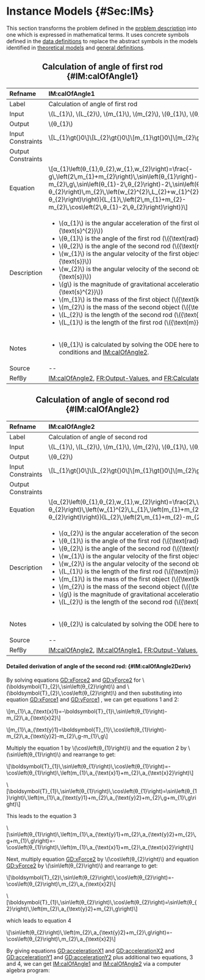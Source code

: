 # Instance Models {#Sec:IMs}

This section transforms the problem defined in the [problem description](./SecProbDesc.md#Sec:ProbDesc) into one which is expressed in mathematical terms. It uses concrete symbols defined in the [data definitions](./SecDDs.md#Sec:DDs) to replace the abstract symbols in the models identified in [theoretical models](./SecTMs.md#Sec:TMs) and [general definitions](./SecGDs.md#Sec:GDs).

<div align="center">

## Calculation of angle of first rod {#IM:calOfAngle1}

</div>

|Refname           |IM:calOfAngle1                                                                                                                                                                                                                                                                                                                                                                                                                                                                                                                                                                                                                                                                                                                                                                                                                                                                           |
|:-----------------|:----------------------------------------------------------------------------------------------------------------------------------------------------------------------------------------------------------------------------------------------------------------------------------------------------------------------------------------------------------------------------------------------------------------------------------------------------------------------------------------------------------------------------------------------------------------------------------------------------------------------------------------------------------------------------------------------------------------------------------------------------------------------------------------------------------------------------------------------------------------------------------------|
|Label             |Calculation of angle of first rod                                                                                                                                                                                                                                                                                                                                                                                                                                                                                                                                                                                                                                                                                                                                                                                                                                                        |
|Input             |\\(L\_{1}\\), \\(L\_{2}\\), \\(m\_{1}\\), \\(m\_{2}\\), \\(θ\_{1}\\), \\(θ\_{2}\\)                                                                                                                                                                                                                                                                                                                                                                                                                                                                                                                                                                                                                                                                                                                                                                                                       |
|Output            |\\(θ\_{1}\\)                                                                                                                                                                                                                                                                                                                                                                                                                                                                                                                                                                                                                                                                                                                                                                                                                                                                             |
|Input Constraints |\\[L\_{1}\gt{}0\\]\\[L\_{2}\gt{}0\\]\\[m\_{1}\gt{}0\\]\\[m\_{2}\gt{}0\\]                                                                                                                                                                                                                                                                                                                                                                                                                                                                                                                                                                                                                                                                                                                                                                                                                 |
|Output Constraints|                                                                                                                                                                                                                                                                                                                                                                                                                                                                                                                                                                                                                                                                                                                                                                                                                                                                                         |
|Equation          |\\[α\_{1}\left(θ\_{1},θ\_{2},w\_{1},w\_{2}\right)=\frac{-g\\,\left(2\\,m\_{1}+m\_{2}\right)\\,\sin\left(θ\_{1}\right)-m\_{2}\\,g\\,\sin\left(θ\_{1}-2\\,θ\_{2}\right)-2\\,\sin\left(θ\_{1}-θ\_{2}\right)\\,m\_{2}\\,\left(w\_{2}^{2}\\,L\_{2}+w\_{1}^{2}\\,L\_{1}\\,\cos\left(θ\_{1}-θ\_{2}\right)\right)}{L\_{1}\\,\left(2\\,m\_{1}+m\_{2}-m\_{2}\\,\cos\left(2\\,θ\_{1}-2\\,θ\_{2}\right)\right)}\\]                                                                                                                                                                                                                                                                                                                                                                                                                                                                                   |
|Description       |<ul><li>\\(α\_{1}\\) is the angular acceleration of the first object (\\(\frac{\text{rad}}{\text{s}^{2}}\\))</li><li>\\(θ\_{1}\\) is the angle of the first rod (\\({\text{rad}}\\))</li><li>\\(θ\_{2}\\) is the angle of the second rod (\\({\text{rad}}\\))</li><li>\\(w\_{1}\\) is the angular velocity of the first object (\\(\frac{\text{rad}}{\text{s}}\\))</li><li>\\(w\_{2}\\) is the angular velocity of the second object (\\(\frac{\text{rad}}{\text{s}}\\))</li><li>\\(g\\) is the magnitude of gravitational acceleration (\\(\frac{\text{m}}{\text{s}^{2}}\\))</li><li>\\(m\_{1}\\) is the mass of the first object (\\({\text{kg}}\\))</li><li>\\(m\_{2}\\) is the mass of the second object (\\({\text{kg}}\\))</li><li>\\(L\_{2}\\) is the length of the second rod (\\({\text{m}}\\))</li><li>\\(L\_{1}\\) is the length of the first rod (\\({\text{m}}\\))</li></ul>|
|Notes             |<ul><li>\\(θ\_{1}\\) is calculated by solving the ODE here together with the initial conditions and [IM:calOfAngle2](./SecIMs.md#IM:calOfAngle2).</li></ul>                                                                                                                                                                                                                                                                                                                                                                                                                                                                                                                                                                                                                                                                                                                              |
|Source            |--                                                                                                                                                                                                                                                                                                                                                                                                                                                                                                                                                                                                                                                                                                                                                                                                                                                                                       |
|RefBy             |[IM:calOfAngle2](./SecIMs.md#IM:calOfAngle2), [FR:Output-Values](./SecFRs.md#outputValues), and [FR:Calculate-Angle-Of-Rod](./SecFRs.md#calcAng)                                                                                                                                                                                                                                                                                                                                                                                                                                                                                                                                                                                                                                                                                                                                         |

<div align="center">

## Calculation of angle of second rod {#IM:calOfAngle2}

</div>

|Refname           |IM:calOfAngle2                                                                                                                                                                                                                                                                                                                                                                                                                                                                                                                                                                                                                                                                                                                                                                                                                                                                            |
|:-----------------|:-----------------------------------------------------------------------------------------------------------------------------------------------------------------------------------------------------------------------------------------------------------------------------------------------------------------------------------------------------------------------------------------------------------------------------------------------------------------------------------------------------------------------------------------------------------------------------------------------------------------------------------------------------------------------------------------------------------------------------------------------------------------------------------------------------------------------------------------------------------------------------------------|
|Label             |Calculation of angle of second rod                                                                                                                                                                                                                                                                                                                                                                                                                                                                                                                                                                                                                                                                                                                                                                                                                                                        |
|Input             |\\(L\_{1}\\), \\(L\_{2}\\), \\(m\_{1}\\), \\(m\_{2}\\), \\(θ\_{1}\\), \\(θ\_{2}\\)                                                                                                                                                                                                                                                                                                                                                                                                                                                                                                                                                                                                                                                                                                                                                                                                        |
|Output            |\\(θ\_{2}\\)                                                                                                                                                                                                                                                                                                                                                                                                                                                                                                                                                                                                                                                                                                                                                                                                                                                                              |
|Input Constraints |\\[L\_{1}\gt{}0\\]\\[L\_{2}\gt{}0\\]\\[m\_{1}\gt{}0\\]\\[m\_{2}\gt{}0\\]                                                                                                                                                                                                                                                                                                                                                                                                                                                                                                                                                                                                                                                                                                                                                                                                                  |
|Output Constraints|                                                                                                                                                                                                                                                                                                                                                                                                                                                                                                                                                                                                                                                                                                                                                                                                                                                                                          |
|Equation          |\\[α\_{2}\left(θ\_{1},θ\_{2},w\_{1},w\_{2}\right)=\frac{2\\,\sin\left(θ\_{1}-θ\_{2}\right)\\,\left(w\_{1}^{2}\\,L\_{1}\\,\left(m\_{1}+m\_{2}\right)+g\\,\left(m\_{1}+m\_{2}\right)\\,\cos\left(θ\_{1}\right)+w\_{2}^{2}\\,L\_{2}\\,m\_{2}\\,\cos\left(θ\_{1}-θ\_{2}\right)\right)}{L\_{2}\\,\left(2\\,m\_{1}+m\_{2}-m\_{2}\\,\cos\left(2\\,θ\_{1}-2\\,θ\_{2}\right)\right)}\\]                                                                                                                                                                                                                                                                                                                                                                                                                                                                                                            |
|Description       |<ul><li>\\(α\_{2}\\) is the angular acceleration of the second object (\\(\frac{\text{rad}}{\text{s}^{2}}\\))</li><li>\\(θ\_{1}\\) is the angle of the first rod (\\({\text{rad}}\\))</li><li>\\(θ\_{2}\\) is the angle of the second rod (\\({\text{rad}}\\))</li><li>\\(w\_{1}\\) is the angular velocity of the first object (\\(\frac{\text{rad}}{\text{s}}\\))</li><li>\\(w\_{2}\\) is the angular velocity of the second object (\\(\frac{\text{rad}}{\text{s}}\\))</li><li>\\(L\_{1}\\) is the length of the first rod (\\({\text{m}}\\))</li><li>\\(m\_{1}\\) is the mass of the first object (\\({\text{kg}}\\))</li><li>\\(m\_{2}\\) is the mass of the second object (\\({\text{kg}}\\))</li><li>\\(g\\) is the magnitude of gravitational acceleration (\\(\frac{\text{m}}{\text{s}^{2}}\\))</li><li>\\(L\_{2}\\) is the length of the second rod (\\({\text{m}}\\))</li></ul>|
|Notes             |<ul><li>\\(θ\_{2}\\) is calculated by solving the ODE here together with the initial conditions and [IM:calOfAngle1](./SecIMs.md#IM:calOfAngle1).</li></ul>                                                                                                                                                                                                                                                                                                                                                                                                                                                                                                                                                                                                                                                                                                                               |
|Source            |--                                                                                                                                                                                                                                                                                                                                                                                                                                                                                                                                                                                                                                                                                                                                                                                                                                                                                        |
|RefBy             |[IM:calOfAngle2](./SecIMs.md#IM:calOfAngle2), [IM:calOfAngle1](./SecIMs.md#IM:calOfAngle1), [FR:Output-Values](./SecFRs.md#outputValues), and [FR:Calculate-Angle-Of-Rod](./SecFRs.md#calcAng)                                                                                                                                                                                                                                                                                                                                                                                                                                                                                                                                                                                                                                                                                            |

#### Detailed derivation of angle of the second rod: {#IM:calOfAngle2Deriv}

By solving equations [GD:xForce2](./SecGDs.md#GD:xForce2) and [GD:yForce2](./SecGDs.md#GD:yForce2) for \\(\boldsymbol{T}\_{2}\\,\sin\left(θ\_{2}\right)\\) and \\(\boldsymbol{T}\_{2}\\,\cos\left(θ\_{2}\right)\\) and then substituting into equation [GD:xForce1](./SecGDs.md#GD:xForce1) and [GD:yForce1](./SecGDs.md#GD:yForce1) , we can get equations 1 and 2:

\\[m\_{1}\\,a\_{\text{x}1}=-\boldsymbol{T}\_{1}\\,\sin\left(θ\_{1}\right)-m\_{2}\\,a\_{\text{x}2}\\]



\\[m\_{1}\\,a\_{\text{y}1}=\boldsymbol{T}\_{1}\\,\cos\left(θ\_{1}\right)-m\_{2}\\,a\_{\text{y}2}-m\_{2}\\,g-m\_{1}\\,g\\]

Multiply the equation 1 by \\(\cos\left(θ\_{1}\right)\\) and the equation 2 by \\(\sin\left(θ\_{1}\right)\\) and rearrange to get:

\\[\boldsymbol{T}\_{1}\\,\sin\left(θ\_{1}\right)\\,\cos\left(θ\_{1}\right)=-\cos\left(θ\_{1}\right)\\,\left(m\_{1}\\,a\_{\text{x}1}+m\_{2}\\,a\_{\text{x}2}\right)\\]



\\[\boldsymbol{T}\_{1}\\,\sin\left(θ\_{1}\right)\\,\cos\left(θ\_{1}\right)=\sin\left(θ\_{1}\right)\\,\left(m\_{1}\\,a\_{\text{y}1}+m\_{2}\\,a\_{\text{y}2}+m\_{2}\\,g+m\_{1}\\,g\right)\\]

This leads to the equation 3

\\[\sin\left(θ\_{1}\right)\\,\left(m\_{1}\\,a\_{\text{y}1}+m\_{2}\\,a\_{\text{y}2}+m\_{2}\\,g+m\_{1}\\,g\right)=-\cos\left(θ\_{1}\right)\\,\left(m\_{1}\\,a\_{\text{x}1}+m\_{2}\\,a\_{\text{x}2}\right)\\]

Next, multiply equation [GD:xForce2](./SecGDs.md#GD:xForce2) by \\(\cos\left(θ\_{2}\right)\\) and equation [GD:yForce2](./SecGDs.md#GD:yForce2) by \\(\sin\left(θ\_{2}\right)\\) and rearrange to get:

\\[\boldsymbol{T}\_{2}\\,\sin\left(θ\_{2}\right)\\,\cos\left(θ\_{2}\right)=-\cos\left(θ\_{2}\right)\\,m\_{2}\\,a\_{\text{x}2}\\]



\\[\boldsymbol{T}\_{1}\\,\sin\left(θ\_{2}\right)\\,\cos\left(θ\_{2}\right)=\sin\left(θ\_{2}\right)\\,\left(m\_{2}\\,a\_{\text{y}2}+m\_{2}\\,g\right)\\]

which leads to equation 4

\\[\sin\left(θ\_{2}\right)\\,\left(m\_{2}\\,a\_{\text{y}2}+m\_{2}\\,g\right)=-\cos\left(θ\_{2}\right)\\,m\_{2}\\,a\_{\text{x}2}\\]

By giving equations [GD:accelerationX1](./SecGDs.md#GD:accelerationX1) and [GD:accelerationX2](./SecGDs.md#GD:accelerationX2) and [GD:accelerationY1](./SecGDs.md#GD:accelerationY1) and [GD:accelerationY2](./SecGDs.md#GD:accelerationY2) plus additional two equations, 3 and 4, we can get [IM:calOfAngle1](./SecIMs.md#IM:calOfAngle1) and [IM:calOfAngle2](./SecIMs.md#IM:calOfAngle2) via a computer algebra program:
